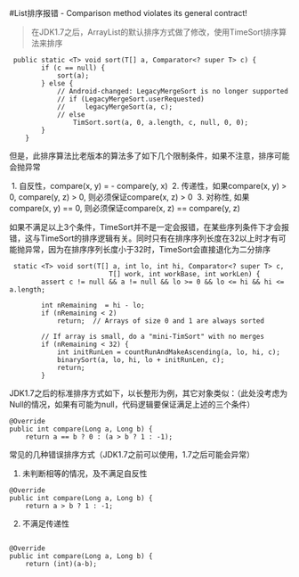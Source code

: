#List排序报错 - Comparison method violates its general contract!

>在JDK1.7之后，ArrayList的默认排序方式做了修改，使用TimeSort排序算法来排序
```
 public static <T> void sort(T[] a, Comparator<? super T> c) {
        if (c == null) {
            sort(a);
        } else {
            // Android-changed: LegacyMergeSort is no longer supported
            // if (LegacyMergeSort.userRequested)
            //     legacyMergeSort(a, c);
            // else
                TimSort.sort(a, 0, a.length, c, null, 0, 0);
        }
    }
```

但是，此排序算法比老版本的算法多了如下几个限制条件，如果不注意，排序可能会抛异常

 1. 自反性，compare(x, y) = - compare(y, x)
 2. 传递性，如果compare(x, y) > 0, compare(y, z) > 0, 则必须保证compare(x, z) > 0
 3. 对称性, 如果compare(x, y) == 0, 则必须保证compare(x, z) == compare(y, z)


 如果不满足以上3个条件，TimeSort并不是一定会报错，在某些序列条件下才会报错，这与TimeSort的排序逻辑有关。同时只有在排序序列长度在32以上时才有可能抛异常，因为在排序序列长度小于32时，TimeSort会直接退化为二分排序
```
 static <T> void sort(T[] a, int lo, int hi, Comparator<? super T> c,
                         T[] work, int workBase, int workLen) {
        assert c != null && a != null && lo >= 0 && lo <= hi && hi <= a.length;

        int nRemaining  = hi - lo;
        if (nRemaining < 2)
            return;  // Arrays of size 0 and 1 are always sorted

        // If array is small, do a "mini-TimSort" with no merges
        if (nRemaining < 32) {
            int initRunLen = countRunAndMakeAscending(a, lo, hi, c);
            binarySort(a, lo, hi, lo + initRunLen, c);
            return;
        }
```

 JDK1.7之后的标准排序方式如下，以长整形为例，其它对象类似：（此处没考虑为Null的情况，如果有可能为null，代码逻辑要保证满足上述的三个条件）
```
@Override
public int compare(Long a, Long b) {
    return a == b ? 0 : (a > b ? 1 : -1);

```

常见的几种错误排序方式（JDK1.7之前可以使用，1.7之后可能会异常）

1. 未判断相等的情况，及不满足自反性

```
@Override
public int compare(Long a, Long b) {
    return a > b ? 1 : -1;

```

2. 不满足传递性

```

@Override
public int compare(Long a, Long b) {
    return (int)(a-b);

```


